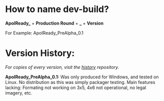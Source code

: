 # How to name dev-build?

**ApolReady_** + **Production Round** + **_** + **Version**

For Example: ApolReady_PreAlpha_0.1

# Version History:

*For copies of every version, visit the [history](https://github.com/Aaron-Mann/ApolReady-History) repository.*

**ApolReady_PreAlpha_0.1:** Was only produced for Windows, and tested on Linux. No distribution as this was simply packager testing. Main features lacking: Formating not working on 3x5, 4x6 not operational, no legal imagery, etc.
